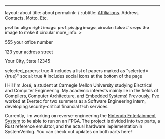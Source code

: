 ---
layout: about
title: about
permalink: /
subtitle: <a href='#'>Affiliations</a>. Address. Contacts. Motto. Etc.

profile:
  align: right
  image: prof_pic.jpg
  image_circular: false # crops the image to make it circular
  more_info: >
    <p>555 your office number</p>
    <p>123 your address street</p>
    <p>Your City, State 12345</p>

selected_papers: true # includes a list of papers marked as "selected={true}"
social: true # includes social icons at the bottom of the page

l
Hi! I'm José, a student at Carnegie Mellon University studying Electrical and Computer Engineering. My academic interests mainly lie in the fields of Compilers, Computer Architecture, and Embedded Systems! Previously, I've worked at Evertec for two summers as a Software Engineering intern, developing security-critical financial tech services. 

Currently, I'm working on reverse-engineering the [Nintendo Entertainment System](https://en.wikipedia.org/wiki/Nintendo_Entertainment_System) to be able to run on an FPGA. The project is divided into two parts, a Rust reference emulator, and the actual hardware implementation in SystemVerilog. You can check out updates on both parts here!
